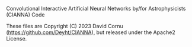 
Convolutional Interactive Artificial Neural Networks by/for Astrophysicists (CIANNA) Code

These files are Copyright (C) 2023 David Cornu (https://github.com/Deyht/CIANNA), but released under the Apache2 License.


